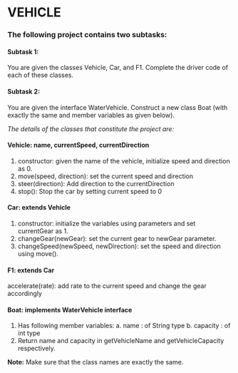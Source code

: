 # VEHICLE

### The following project contains two subtasks:

#### Subtask 1: 
You are given the classes Vehicle, Car, and F1. Complete the driver code of each of these classes.
#### Subtask 2: 
You are given the interface WaterVehicle. 
Construct a new class Boat (with exactly the same and member variables as given below).


_The details of the classes that constitute the project are:_

#### Vehicle: name, currentSpeed, currentDirection
1. constructor: given the name of the vehicle, initialize speed and direction as 0.
2. move(speed, direction): set the current speed and direction
3. steer(direction): Add direction to the currentDirection
4. stop(): Stop the car by setting current speed to 0

#### Car: extends Vehicle
1. constructor: initialize the variables using parameters and set currentGear as 1.
2. changeGear(newGear): set the current gear to newGear parameter.
3. changeSpeed(newSpeed, newDirection): set the speed and direction using move().

#### F1: extends Car
accelerate(rate): add rate to the current speed and change the gear accordingly

#### Boat: implements WaterVehicle interface
1. Has following member variables: a. name : of String type b. capacity : of int type
2. Return name and capacity in getVehicleName and getVehicleCapacity respectively.

**Note:** Make sure that the class names are exactly the same.